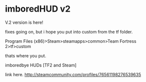 # imboredHUD v2
V.2 version is here!

fixes going on, but i hope you put into custom from the tf folder.



Program Files (x86)>Steam>steamapps>common>Team Fortress 2>tf>custom


thats where you put.


imboredbye HUDs [TF2 and Steam]


link here. http://steamcommunity.com/profiles/76561198276539635
